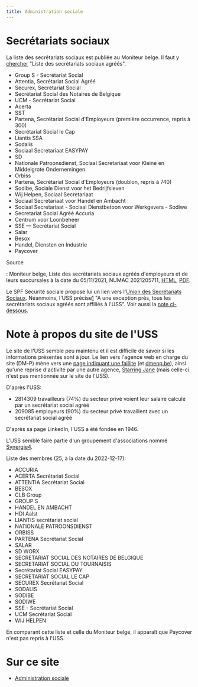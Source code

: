 ```yaml
---
title: Administration sociale
---
```


# Secrétariats sociaux

La liste des secrétariats sociaux est publiée au Moniteur belge. Il faut y
[chercher](http://www.ejustice.just.fgov.be/doc/rech_f.htm) "Liste des
secrétariats sociaux agréés".

- Group S - Secrétariat Social
- Attentia, Secrétariat Social Agréé
- Securex, Secrétariat Social
- Secrétariat Social des Notaires de Belgique
- UCM - Secrétariat Social
- Acerta
- SST
- Partena, Secrétariat Social d'Employeurs (première occurrence, repris à 300)
- Secrétariat Social le Cap
- Liantis SSA
- Sodalis
- Sociaal Secretariaat EASYPAY
- SD
- Nationale Patroonsdienst, Sociaal Secretariaat voor Kleine en Middelgrote Ondernemingen
- Orbiss
- Partena, Secrétariat Social d'Employeurs (doublon, repris à 740)
- Sodibe, Sociale Dienst voor het Bedrijfsleven
- Wij Helpen, Sociaal Secretariaat
- Sociaal Secretariaat voor Handel en Ambacht
- Sociaal Secretariaat - Sociaal Dienstbetoon voor Werkgevers - Sodiwe
- Secretariat Social Agréé Accuria
- Centrum voor Loonbeheer
- SSE — Secrétariat Social
- Salar
- Besox
- Handel, Diensten en Industrie
- Paycover

Source

: Moniteur belge, Liste des secrétariats sociaux agréés d'employeurs et de
  leurs succursales à la date du 05/11/2021, NUMAC 2021205711,
  [HTML](https://www.ejustice.just.fgov.be/cgi/article_body.pl?numac=2021205711&caller=list&pub_date=2021-12-15&language=fr),
  [PDF](https://www.ejustice.just.fgov.be/mopdf/2021/12/15_1.pdf#Page413).

Le SPF Sécurité sociale propose lui un lien vers l'[Union des Secrétariats
Sociaux](http://www.uss.be/fr/home). Néanmoins, l'USS
précise[1](http://www.uss.be/fr/chiffres/membres1) "A une exception près, tous
les secrétariats sociaux agréés sont affiliés à l'USS". Voir aussi la [note
ci-dessous](#note-à-propos-du-site-de-luss).

# Note à propos du site de l'USS

Le site de l'USS semble peu maintenu et il est difficile de savoir si les
informations présentes sont à jour. Le lien vers l'agence web en charge du site
(DM-P) mène vers une [page indiquant une faillite](http://www.dm-p.be/) (et
[dmenp.be](http://dmenp.be/)), ainsi qu'une reprise d'activité par une autre
agence, [Starring Jane](https://www.starringjane.com/) (mais celle-ci n'est pas
mentionnée sur le site de l'USS).

D'après l'USS:

- 2814309 travailleurs (74%) du secteur privé voient leur salaire calculé par
  un secrétariat social agréé
- 209085 employeurs (90%) du secteur privé travaillent avec un secrétariat
  social agréé

D'après sa page LinkedIn, l'USS a été fondée en 1946.

L'USS semble faire partie d'un groupement d'associations nommé
[Synergie4](http://synergie4.be/).

Liste des membres (25, à la date du 2022-12-17):

- ACCURIA
- ACERTA Secrétariat Social
- ATTENTIA Secrétariat Social
- BESOX
- CLB Group
- GROUP S
- HANDEL EN AMBACHT
- HDI Aalst
- LIANTIS secrétariat social
- NATIONALE PATROONSDIENST
- ORBISS
- PARTENA Secrétariat Social
- SALAR
- SD WORX
- SECRETARIAT SOCIAL DES NOTAIRES DE BELGIQUE
- SECRETARIAT SOCIAL DU TOURNAISIS
- Secrétariat Social EASYPAY
- SECRETARIAT SOCIAL LE CAP
- SECUREX Secrétariat Social
- SODALIS
- SODIBE
- SODIWE
- SSE - Secrétariat Social
- UCM Secrétariat Social
- WIJ HELPEN

En comparant cette liste et celle du Moniteur belge, il apparaît que Paycover
n'est pas repris à l'USS.

# Sur ce site

- [Administration sociale](/pages/documentation/social.md)
